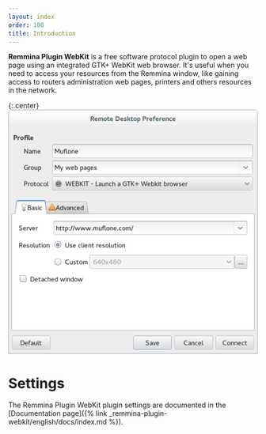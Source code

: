 ```yaml
---
layout: index
order: 100
title: Introduction
---
```

**Remmina Plugin WebKit** is a free software protocol plugin to open a web page
using an integrated GTK+ WebKit web browser. It's useful when you need to access
your resources from the Remmina window, like gaining access to routers
administration web pages, printers and others resources in the network.

{:.center}
![General Settings](/resources/remmina-plugin-webkit/archive/latest/english/general.png)

# Settings

The Remmina Plugin WebKit plugin settings are documented in the
[Documentation page]({% link _remmina-plugin-webkit/english/docs/index.md %}).

